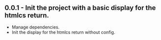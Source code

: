## 0.0.1 - Init the project with a basic display for the htmlcs return.
* Manage dependencies.
* Init the display for the htmlcs return without config.

